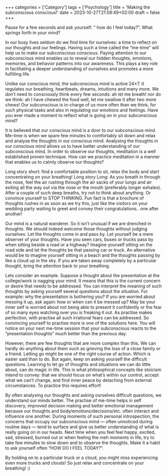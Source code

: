 +++
categories = ['Category']
tags = ['Psychology']
title = 'Making the subconscious conscious!'
date = 2023-10-27T21:59:49+02:00
draft = false
+++

Pause for a few seconds and ask yourself: “ how do I feel today?”. What springs forth in your mind?

In our busy lives seldom do we find time for ourselves: a time to reflect on our thoughts and our feelings. Having such a time called the “me-time” will help us to make our subconscious conscious. Paying attention to our subconscious mind enables us to reveal our hidden thoughts, emotions, memories, and behavior patterns into our awareness. This plays a key role in facilitating a deeper understanding of ourselves and promotes a more fulfilling life.

Unlike our conscious mind, the subconscious mind is active 24*7. It regulates our breathing, heartbeats, dreams, intuitions and many more. We don’t need to consciously think every few seconds: ah let me breath! nor do we think: ah I have chewed the food well, let me swallow it after two more chews! Our subconscious is in-charge of us more often than we think, for such physical tasks and also in regulating our emotions and feelings. Have you ever made a moment to reflect what is going on in your subconscious mind?

It is believed that our conscious mind is a door to our subconscious mind. Me-time is when we spare few minutes to comfortably sit down and relax and analyse the thoughts in our conscious mind. Analysing the thoughts in our conscious mind allows us to have better understanding of our subconscious mind. In order to observe our thoughts, meditation is a well established proven technique. How can we practice meditation in a manner that enables us to calmly observe our thoughts?

Long story short: find a comfortable position to sit, relax the body and start concentrating on your breathing! Long story Long: As you breath in through the nose, feel the air rushing through the air sacks of your lungs and air exiting all the way out via the nose or the mouth (preferably longer exhales). After a couple of such deep breaths, try not to think about anything. Or convince yourself to STOP THINKING. Fun fact is that a brochure of thoughts rushes in as soon as we try this, just like the visitors on your wedding party waiting to greet and convey their congratulations.. one after another!

Our mind is a natural wanderer. So it isn’t unusual if we are drenched in thoughts. We should indeed welcome those thoughts without judging ourselves. Let the thoughts come in and pass by. Let yourself be a mere observer of your thoughts. Have you seen cars, buses or trucks pass by when sitting beside a road or a highway? Imagine yourself sitting on the road side and let the thoughts be that passing car or truck. An alternative would be to imagine yourself sitting in a beach and the thoughts passing by like a cloud up in the sky. If you are taken away completely by a particular thought, bring the attention back to your breathing.

Lets consider an example. Suppose a thought about the presentation at the college/work is nagging your mind. It means that this is the current concern or desire that needs to be addressed. You can interpret the meaning of such thoughts by asking yourself several questions about the situation. For example: why the presentation is bothering you? If you are worried about messing it up, ask again: how or when can it be messed up? May be your inner self is worried about not being able to present it confidently or the fear of so many eyes watching over you is freaking it out. As practise makes perfection, with practise all such irrational fears can be addressed. So convincing yourself to practise more is one of the solutions here. You will notice on your next me-time session that your subconscious reacts to the “presentation thoughts” much better than the previous day.

However, there are few thoughts that are more complex than this. We can hardly do anything about them such as grieving the loss of a close family or a friend. Letting go might be one of the right course of action. Which is easier said than to do. But again, keep on asking yourself the difficult questions. Learning to let go of thoughts and situations we can do little about, can do magic in life. This is what philosophical concepts like stoicism intend to convey: that we should focus on what’s within our control, accept what we can’t change, and find inner peace by detaching from external circumstances. To practice this requires effort!

By often analysing our thoughts and asking ourselves difficult questions, we understand our minds better. The practise of me-time helps in self discovery, improved decision making and better emotional management because our thoughts and body/emotions/decisions/etc. often interact and influence one another. During moments of such personal introspection, the concerns that occupy our subconscious mind — often unnoticed during routine days — tend to surface and give us better understanding of what is really going on in our heads. Next time when you feel feel happy, excited, sad, stressed, burned out or when feeling the meh moments in life, try to take few minutes to slow down and to observe the thoughts. Make it a habit to ask yourself often “HOW DO I FEEL TODAY?”.

By holding on to a particular truck or a cloud, you might miss experiencing even more trucks and clouds! So just relax and concentrate on your breathing! :)